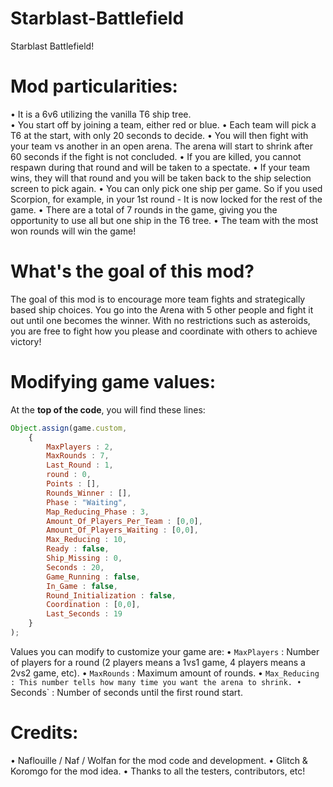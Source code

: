 # Starblast-Battlefield
Starblast Battlefield!

# Mod particularities:
• It is a 6v6 utilizing the vanilla T6 ship tree.  
• You start off by joining a team, either red or blue.
• Each team will pick a T6 at the start, with only 20 seconds to decide.
• You will then fight with your team vs another in an open arena. The arena will start to shrink after 60 seconds if the fight is not concluded.
• If you are killed, you cannot respawn during that round and will be taken to a spectate.
• If your team wins, they will that round and you will be taken back to the ship selection screen to pick again.
• You can only pick one ship per game. So if you used Scorpion, for example, in your 1st round - It is now locked for the rest of the game.
• There are a total of 7 rounds in the game, giving you the opportunity to use all but one ship in the T6 tree.
• The team with the most won rounds will win the game!

# What's the goal of this mod?
The goal of this mod is to encourage more team fights and strategically based ship choices. You go into the Arena with 5 other people and fight it out until one becomes the winner. With no restrictions such as asteroids, you are free to fight how you please and coordinate with others to achieve victory!

# Modifying game values:
At the __top of the code__, you will find these lines:
```javascript
Object.assign(game.custom, 
    {
        MaxPlayers : 2,
        MaxRounds : 7,
        Last_Round : 1,
        round : 0,
        Points : [],
        Rounds_Winner : [],
        Phase : "Waiting",
        Map_Reducing_Phase : 3,
        Amount_Of_Players_Per_Team : [0,0],
        Amount_Of_Players_Waiting : [0,0],
        Max_Reducing : 10,
        Ready : false,
        Ship_Missing : 0,
        Seconds : 20,
        Game_Running : false,
        In_Game : false,
        Round_Initialization : false,
        Coordination : [0,0],
        Last_Seconds : 19
    }
);
```

Values you can modify to customize your game are:
• `MaxPlayers` : Number of players for a round (2 players means a 1vs1 game, 4 players means a 2vs2 game, etc).
• `MaxRounds` : Maximum amount of rounds.
• `Max_Reducing : This number tells how many time you want the arena to shrink.
• `Seconds` : Number of seconds until the first round start.

# Credits:
• Naflouille / Naf / Wolfan for the mod code and development.
• Glitch & Koromgo for the mod idea.
• Thanks to all the testers, contributors, etc!
